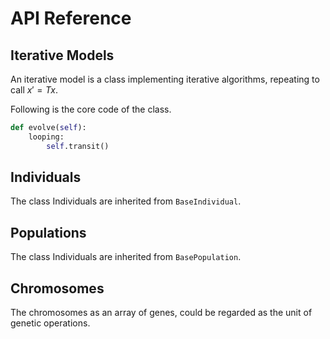 # API Reference

## Iterative Models

An iterative model is a class implementing iterative algorithms, repeating to call $x'=Tx$.

Following is the core code of the class.

```python
def evolve(self):
    looping:
        self.transit()
```



## Individuals

The class Individuals are inherited from `BaseIndividual`.





## Populations

The class Individuals are inherited from `BasePopulation`.







## Chromosomes

The chromosomes as an array of genes, could be regarded as the unit of genetic operations.